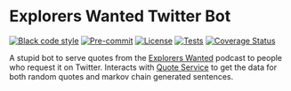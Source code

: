 # Explorers Wanted Twitter Bot

[![Black code style](https://img.shields.io/badge/code%20style-black-000000.svg)](https://github.com/ambv/black)
[![Pre-commit](https://img.shields.io/badge/pre--commit-enabled-brightgreen?logo=pre-commit&logoColor=white)](https://github.com/andrlik/ewtwitterbot/blob/main/.pre-commit-config.yaml)
[![License](https://img.shields.io/github/license/andrlik/ewtwitterbot)](https://github.com/andrlik/ewtwitterbot/blob/main/LICENSE)
[![Tests](https://github.com/andrlik/ewtwitterbot/actions/workflows/ci.yml/badge.svg)](https://github.com/andrlik/ewtwitterbot/actions/workflows/ci.yml)
[![Coverage Status](https://coveralls.io/repos/github/andrlik/ewtwitterbot/badge.svg?branch=main)](https://coveralls.io/github/andrlik/ewtwitterbot?branch=main)

A stupid bot to serve quotes from the [Explorers Wanted](https://www.explorerswanted.fm) podcast to people who request it on Twitter. Interacts with [Quote Service](https://quoteservice.andrlik.org) to get the data for both random quotes and markov chain generated sentences.

